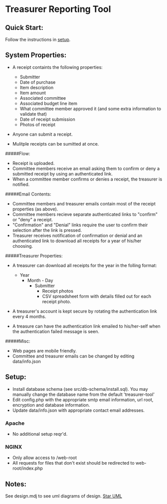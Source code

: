 
Treasurer Reporting Tool
========================

Quick Start:
-------------
Follow the instructions in [setup](./#setup).

System Properties:
------------------
* A receipt containts the following properties:
	* Submitter
	* Date of purchase
	* Item description
	* Item amount
	* Associated committee
	* Associated budget line item
	* What committee member approved it (and some extra information to validate that)
	* Date of receipt submission
	* Photos of receipt

* Anyone can submit a receipt.
* Mulitple receipts can be sumitted at once.

#####Flow:
* Receipt is uploaded.
* Committee members receive an email asking them to confirm or deny a submitted receipt by using an authenticated link.
* When a committee member confirms or denies a receipt, the treasurer is notified.

#####Email Contents:

* Committee members and treasurer emails contain most of the receipt properties (as above).
* Committee members recieve separate authenticated links to "confirm" or "deny" a receipt.
* "Confirmation" and "Denial" links require the user to confirm their selection after the link is pressed.
* Treasurer receives notification of confirmation or denial and an authenticated link to download all receipts for a year of his/her choosing.

#####Treasurer Properties:
* A treasurer can download all receipts for the year in the folling format:
	* Year
		* Month - Day
			* Submitter
				* Receipt photos
				* CSV spreadsheet form with details filled out for each receipt photo.

* A treasurer's account is kept secure by rotating the authentication link every 4 months.
* A treasure can have the authentication link emailed to his/her-self when the authentication failed message is seen.

#####Misc:
* Web pages are mobile friendly.
* Committee and treasurer emails can be changed by editing data/info.json

Setup:
--------

* Install database schema (see src/db-schema/install.sql). You may manually change the database name from the default 'treasurer-tool'
* Edit config.php with the appropriate smtp email information, url root, encryption and database information.
* Update data/info.json with appropriate contact email addresses.

### Apache

* No additional setup reqr'd.

### NGINX

* Only allow access to /web-root
* All requests for files that don't exist should be redirected to web-root/index.php

Notes: 
---------

See design.mdj to see uml diagrams of design. [Star UML](http://staruml.io)